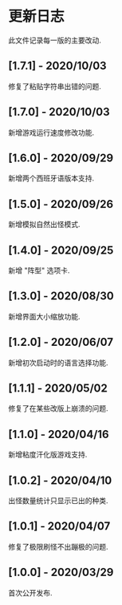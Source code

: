 
# 更新日志

此文件记录每一版的主要改动.

## [1.7.1] - 2020/10/03
修复了粘贴字符串出错的问题.

## [1.7.0] - 2020/10/03
新增游戏运行速度修改功能.

## [1.6.0] - 2020/09/29
新增两个西班牙语版本支持.

## [1.5.0] - 2020/09/26
新增模拟自然出怪模式.

## [1.4.0] - 2020/09/25
新增 "阵型" 选项卡.

## [1.3.0] - 2020/08/30
新增界面大小缩放功能.

## [1.2.0] - 2020/06/07
新增初次启动时的语言选择功能.

## [1.1.1] - 2020/05/02
修复了在某些改版上崩溃的问题.

## [1.1.0] - 2020/04/16
新增粘度汗化版游戏支持.

## [1.0.2] - 2020/04/10
出怪数量统计只显示已出的种类.

## [1.0.1] - 2020/04/07
修复了极限刷怪不出蹦极的问题.

## [1.0.0] - 2020/03/29
首次公开发布.
